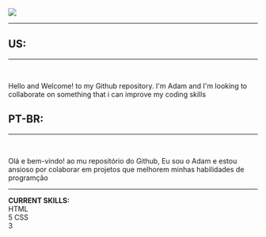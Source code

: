 <html>
  <head>
  </head>
  <body>
    <div class="hello">
        <img src="hello.jpeg">
    </div>
        <hr>
        <div class="introdution">
            <span id="english" class="card2"><h2> US: </h2><hr><br>
            <p>Hello and Welcome! to my Github repository. I'm Adam and I'm looking to collaborate on something that i can improve my coding skills </p>
            </span>
            <span id="prt" class="card2"><h2> PT-BR: </h2><hr><br>
            <p>Olá e bem-vindo! ao mu repositório do Github, Eu sou o Adam e estou ansioso por colaborar em projetos que melhorem minhas habilidades de programção</p>
</span>
        </div>
        <hr>
    <div class="container">
        <b id="skills">CURRENT SKILLS:</b><br>
        <span id="item01" class="boxin">HTML <br> 5</span>
        <span id="item02" class="boxin">CSS <br> 3</span>
    </div>
  </body>
</html>
